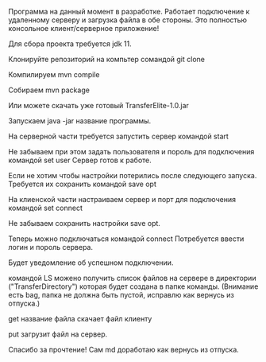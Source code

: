 Программа на данный момент в разработке. Работает подключение к удаленному серверу и загрузка файла в обе стороны.
Это полностью консольное клиент/серверное приложение!

Для сбора проекта требуется jdk 11.

Клонируйте репозиторий на компьтер сомандой git clone

Компилируем mvn compile

Собираем mvn package

Или можете скачать уже готовый TransferElite-1.0.jar

Запускаем java -jar название программы.

На серверной части требуется запустить сервер командой start

Не забываем при этом задать пользователя и пороль для подключения командой set user
Сервер готов к работе.

Если не хотим чтобы настройки потерились после следующего запуска. Требуется их сохранить командой save opt

На клиенской части настраиваем сервер и порт для подключения командой set connect

Не забываем сохранить настройки save opt.

Теперь можно подключаться командой connect
Потребуется ввести логин и пороль сервера. 

Будет уведомление об успешном подключении.

командой LS можено получить список файлов на сервере в директории ("TransferDirectory") которая будет создана в папке команды. (Внимание есть bag, папка не должна быть пустой, исправлю как вернусь из отпуска.)

get название файла  скачает файл клиенту

put загрузит файл на сервер.

Спасибо за прочтение!
Сам md доработаю как вернусь из отпуска.
